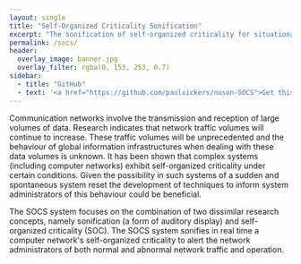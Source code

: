 ```yaml
---
layout: single
title: "Self-Organized Criticality Sonification"
excerpt: "The sonification of self-organized criticality for situational awareness in computer networks."
permalink: /socs/
header: 
  overlay_image: banner.jpg
  overlay_filter: rgba(0, 153, 253, 0.7)
sidebar:
  - title: "GitHub"
  - text: '<a href="https://github.com/paulvickers/nuson-SOCS">Get this on GitHub</a>'
---
```


Communication networks involve the transmission and reception of large volumes of data. Research indicates that network traffic volumes will continue to increase. These traffic volumes will be unprecedented and the behaviour of global information infrastructures when dealing with these data volumes is unknown. It has been shown that complex systems (including computer networks) exhibit self-organized criticality under certain conditions. Given the possibility in such systems of a sudden and spontaneous system reset the development of techniques to inform system administrators of this behaviour could be beneficial.

The SOCS system focuses on the combination of two dissimilar research concepts, namely sonification (a form of auditory display) and self-organized criticality (SOC). The SOCS system sonifies in real time a computer network's self-organized criticality to alert the network administrators of both normal and abnormal network traffic and operation.